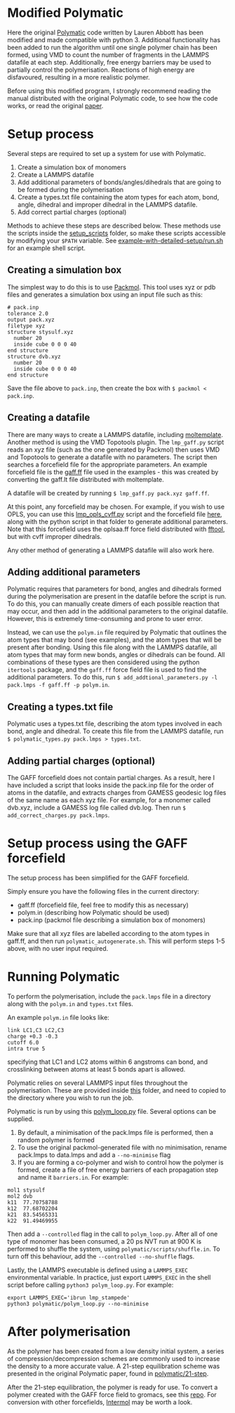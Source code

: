 # Modified Polymatic

Here the original [Polymatic](https://nanohub.org/resources/17278) code written
by Lauren Abbott has been modified and made compatible with python 3. Additional
functionality has been added to run the algorithm until one single polymer chain
has been formed, using VMD to count the number of fragments in the LAMMPS
datafile at each step.
Additionally, free energy barriers may be used to partially control the
polymerisation. Reactions of high energy are disfavoured, resulting in a more realistic polymer.

Before using this modified program, I strongly recommend reading the manual distributed with the original Polymatic code, to see how the code works, or read the original [paper](https://link.springer.com/article/10.1007/s00214-013-1334-z).

# Setup process

Several steps are required to set up a system for use with Polymatic.
1) Create a simulation box of monomers
2) Create a LAMMPS datafile
3) Add additional parameters of bonds/angles/dihedrals that are going to be
   formed during the polymerisation
4) Create a types.txt file containing the atom types for each atom, bond, angle,
   dihedral and improper dihedral in the LAMMPS datafile.
5) Add correct partial charges (optional)

Methods to achieve these steps are described below. These methods use the
scripts inside the [setup_scripts](setup_scripts) folder, so make these scripts accessible by modifying your `$PATH` variable.
See [example-with-detailed-setup/run.sh](example-with-detailed-setup/run.sh) for an example shell script.

## Creating a simulation box

The simplest way to do this is to use
[Packmol](http://leandro.iqm.unicamp.br/m3g/packmol/home.shtml). This tool uses
xyz or pdb files and generates a simulation box using an input file such as
this:

```
# pack.inp
tolerance 2.0
output pack.xyz
filetype xyz
structure stysulf.xyz
  number 20
  inside cube 0 0 0 40
end structure
structure dvb.xyz
  number 20
  inside cube 0 0 0 40
end structure
```

Save the file above to `pack.inp`, then create the box with `$ packmol < pack.inp`.

## Creating a datafile

There are many ways to create a LAMMPS datafile, including
[moltemplate](https://www.moltemplate.org/). Another method is using the VMD
Topotools plugin. The `lmp_gaff.py` script reads an xyz file (such as the one
generated by Packmol) then uses VMD and
Topotools to generate a datafile with no parameters. The script then searches a
forcefield file for the appropriate parameters. An example forcefield file is
the [gaff.ff](example-with-detailed-setup/gaff.ff) file used in the examples - this was created by converting the
gaff.lt file distributed with moltemplate.

A datafile will be created by running `$ lmp_gaff.py pack.xyz gaff.ff`.

At this point, any forcefield may be chosen. For example, if you wish to use
OPLS, you can use this [lmp_opls_cvff.py](https://github.com/tommason14/scripts/blob/master/chem/lammps/create_opls_jobs/lmp_opls_cvff.py) script and the forcefield file [here](https://github.com/tommason14/scripts/blob/master/chem/lammps/create_opls_jobs/via-topotools), along with the python script in that folder to generate additional parameters. Note that this forcefield uses the oplsaa.ff force field distributed with
[fftool](https://github.com/paduagroup/fftool), but with cvff improper dihedrals.

Any other method of generating a LAMMPS datafile will also work here.

## Adding additional parameters

Polymatic requires that parameters for bond, angles and dihedrals formed during
the polymerisation are present in the datafile before the script is run. To do
this, you can manually create dimers of each possible reaction that may occur,
and then add in the additional parameters to the original datafile.
However, this is extremely time-consuming and prone to user error.

Instead, we can use the `polym.in` file required by Polymatic that outlines the
atom types that may bond (see examples), and the atom types that will be present after bonding.
Using this file along with the LAMMPS datafile, all atom types that may form new
bonds, angles or dihedrals can be found. All combinations of these types are
then considered using the python `itertools` package, and the `gaff.ff` force
field file is used to find the additional
parameters.
To do this, run
`$ add_addtional_parameters.py -l pack.lmps -f gaff.ff -p polym.in`.

## Creating a types.txt file

Polymatic uses a types.txt file, describing the atom types involved in each
bond, angle and dihedral. To create this file from the LAMMPS datafile, run
`$ polymatic_types.py pack.lmps > types.txt`.

## Adding partial charges (optional)

The GAFF forcefield does not contain partial charges. As a result, here I have
included a script that looks inside the pack.inp file for the order of atoms in
the datafile, and extracts charges from GAMESS geodesic log files of the same
name as each xyz file. 
For example, for a monomer called dvb.xyz, include a GAMESS log file 
called dvb.log.
Then run
`$ add_correct_charges.py pack.lmps`. 

# Setup process using the GAFF forcefield

The setup process has been simplified for the GAFF forcefield.

Simply ensure you have the following files in the current directory:

- gaff.ff (forcefield file, feel free to modify this as necessary)
- polym.in (describing how Polymatic should be used)
- pack.inp (packmol file describing a simulation box of monomers)

Make sure that all xyz files are labelled according to the atom types in
gaff.ff, and then run `polymatic_autogenerate.sh`. This will perform steps 1-5
above, with no user input required.

# Running Polymatic

To perform the polymerisation, include the `pack.lmps` file in a directory along
with the `polym.in` and `types.txt` files.

An example `polym.in` file looks like:

```
link LC1,C3 LC2,C3
charge +0.3 -0.3
cutoff 6.0
intra true 5
```

specifying that LC1 and LC2 atoms within 6 angstroms can bond, and crosslinking between atoms at least 5 bonds apart is allowed.

Polymatic relies on several LAMMPS input files throughout the polymerisation.
These are provided inside [this](polymatic/scripts) folder, and need to copied
to the directory where you wish to run the job.

Polymatic is run by using this [polym_loop.py](polymatic/polym_loop.py) file.
Several options can be supplied. 

1. By default, a minimisation of the pack.lmps file is performed, then a
   random polymer is formed
2. To use the original packmol-generated file with no minimisation, rename
   pack.lmps to data.lmps and add a `--no-minimise` flag
3. If you are forming a co-polymer and wish to control how the polymer is
   formed, create a file of free energy barriers of each propagation step 
   and name it `barriers.in`. 
   For example: 

```
mol1 stysulf    
mol2 dvb        
k11  77.70758788
k12  77.68702204
k21  83.54565331
k22  91.49469955
   ```
   
   Then add a `--controlled` flag in the call to
   `polym_loop.py`.
   After all of one type of monomer has been consumed, a 20 ps NVT run at 900 K
   is performed to shuffle the system, using `polymatic/scripts/shuffle.in`. To
   turn off this behaviour, add the `--controlled --no-shuffle` flags.

Lastly, the LAMMPS executable is defined using a `LAMMPS_EXEC` environmental
variable. In practice, just export `LAMMPS_EXEC` in the shell script before
calling `python3 polym_loop.py`.
For example:

```
export LAMMPS_EXEC='ibrun lmp_stampede'
python3 polymatic/polym_loop.py --no-minimise
```

# After polymerisation

As the polymer has been created from a low density initial system, a series of compression/decompression schemes are commonly used to increase the density to a more accurate value. A 21-step equilibration scheme was presented in the original Polymatic paper, found in [polymatic/21-step](polymatic/21-step).

After the 21-step equilibration, the polymer is ready for use. 
To convert a polymer created with the GAFF force field to gromacs, see this [repo](https://github.com/tommason14/lammps_gaff_to_gromacs). For conversion with other forcefields, [Intermol](https://github.com/shirtsgroup/InterMol) may be worth a look.
